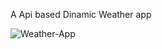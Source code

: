 A Api based Dinamic Weather app

![Weather-App](https://github.com/tailormayank/Weather-App/assets/123322125/6ce2636e-93fa-463e-9a68-32ebe20fc65b)

